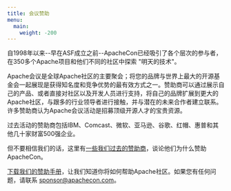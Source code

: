 ```yaml
---
title: 会议赞助
menu:
  main:
    weight: -200
---
```


自1998年以来--早在ASF成立之前--ApacheCon已经吸引了各个层次的参与者，在350多个Apache项目和他们不同的社区中探索 "明天的技术"。

Apache会议是全球Apache社区的主要聚会；将您的品牌与世界上最大的开源基金会一起展现是获得知名度和竞争优势的最有效方式之一。赞助商可以通过展示自己的产品、或者直接对社区以及开发人员进行支持，将自己的品牌扩展到更大的Apache社区，与跟多的行业领导者进行接触，并与潜在的未来合作者建立联系。许多赞助商认为Apache会议活动是招募顶级开源人才的宝贵资源。

过去活动的赞助商包括IBM、Comcast、微软、亚马逊、谷歌、红帽、惠普和其他几十家财富500强企业。

但不要相信我们的话，这里有[一些我们过去的赞助商](https://feathercast.apache.org/2016/05/09/why-did-you-sponsor-apachebigdata/)，谈论他们为什么赞助ApacheCon。

[下载我们的赞助手册](https://www.apachecon.com/acasia2021/2021_ApacheCon_prospectus_zh.pdf)，让我们知道你将如何帮助Apache社区。如果您有任何问题，请联系 sponsor@apachecon.com。
